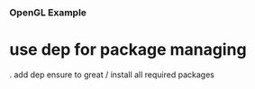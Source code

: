 ### OpenGL Example

# use dep for package managing
. add dep ensure to great / install all required packages
